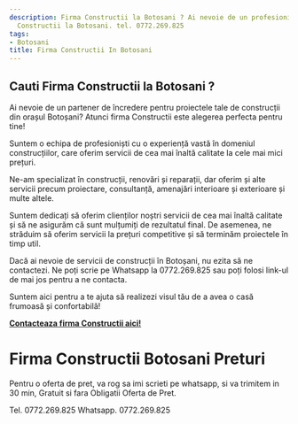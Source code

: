 ```yaml
---
description: Firma Constructii la Botosani ? Ai nevoie de un profesionist in Firma
  Constructii la Botosani. tel. 0772.269.825
tags:
- Botosani
title: Firma Constructii In Botosani
---
```



## Cauti Firma Constructii la Botosani ?

Ai nevoie de un partener de încredere pentru proiectele tale de construcții din orașul Botoșani? Atunci firma Constructii este alegerea perfecta pentru tine! 

Suntem o echipa de profesioniști cu o experiență vastă în domeniul construcțiilor, care oferim servicii de cea mai înaltă calitate la cele mai mici prețuri. 

Ne-am specializat în construcții, renovări și reparații, dar oferim și alte servicii precum proiectare, consultanță, amenajări interioare și exterioare și multe altele. 

Suntem dedicați să oferim clienților noștri servicii de cea mai înaltă calitate și să ne asigurăm că sunt mulțumiți de rezultatul final. De asemenea, ne străduim să oferim servicii la prețuri competitive și să terminăm proiectele în timp util. 

Dacă ai nevoie de servicii de construcții în Botoșani, nu ezita să ne contactezi. Ne poți scrie pe Whatsapp la 0772.269.825 sau poți folosi link-ul de mai jos pentru a ne contacta. 

Suntem aici pentru a te ajuta să realizezi visul tău de a avea o casă frumoasă și confortabilă! 

**[Contacteaza firma Constructii aici!](https://www.firmaconstructii.ro)**

# Firma Constructii Botosani Preturi
Pentru o oferta de pret, va rog sa imi scrieti pe whatsapp, si va trimitem in 30 min, Gratuit si fara Obligatii Oferta de Pret.

Tel. 0772.269.825
Whatsapp. 0772.269.825